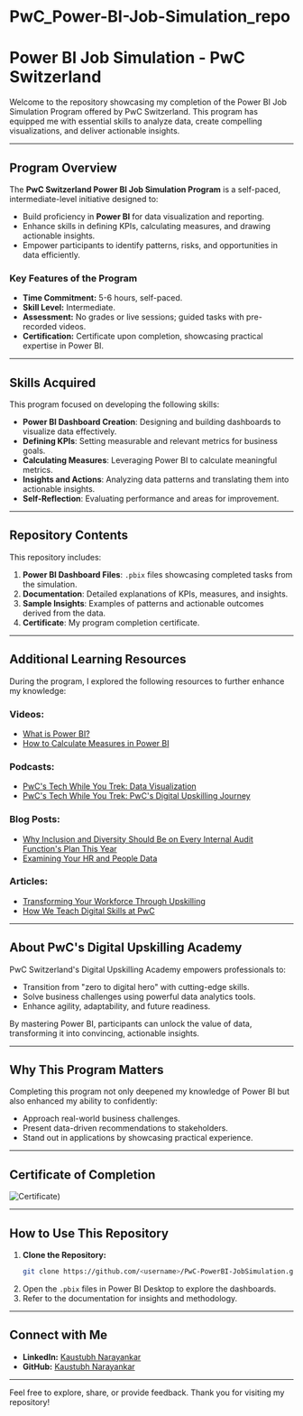 # PwC_Power-BI-Job-Simulation_repo

# Power BI Job Simulation - PwC Switzerland

Welcome to the repository showcasing my completion of the Power BI Job Simulation Program offered by PwC Switzerland. This program has equipped me with essential skills to analyze data, create compelling visualizations, and deliver actionable insights.

---

## Program Overview
The **PwC Switzerland Power BI Job Simulation Program** is a self-paced, intermediate-level initiative designed to:
- Build proficiency in **Power BI** for data visualization and reporting.
- Enhance skills in defining KPIs, calculating measures, and drawing actionable insights.
- Empower participants to identify patterns, risks, and opportunities in data efficiently.

### Key Features of the Program
- **Time Commitment:** 5-6 hours, self-paced.
- **Skill Level:** Intermediate.
- **Assessment:** No grades or live sessions; guided tasks with pre-recorded videos.
- **Certification:** Certificate upon completion, showcasing practical expertise in Power BI.

---

## Skills Acquired
This program focused on developing the following skills:
- **Power BI Dashboard Creation**: Designing and building dashboards to visualize data effectively.
- **Defining KPIs**: Setting measurable and relevant metrics for business goals.
- **Calculating Measures**: Leveraging Power BI to calculate meaningful metrics.
- **Insights and Actions**: Analyzing data patterns and translating them into actionable insights.
- **Self-Reflection**: Evaluating performance and areas for improvement.

---

## Repository Contents
This repository includes:
1. **Power BI Dashboard Files**: `.pbix` files showcasing completed tasks from the simulation.
2. **Documentation**: Detailed explanations of KPIs, measures, and insights.
3. **Sample Insights**: Examples of patterns and actionable outcomes derived from the data.
4. **Certificate**: My program completion certificate.

---

## Additional Learning Resources
During the program, I explored the following resources to further enhance my knowledge:

### Videos:
- [What is Power BI?](https://www.youtube.com/watch?v=yKTSLffVGbk)
- [How to Calculate Measures in Power BI](https://www.youtube.com/watch?v=yKTSLffVGbk)

### Podcasts:
- [PwC's Tech While You Trek: Data Visualization](https://pwctechwhileyoutrek.buzzsprout.com/1150349/episodes/4885124-pwc-s-tech-while-you-trek-data-visualization)
- [PwC's Tech While You Trek: PwC's Digital Upskilling Journey](https://pwctechwhileyoutrek.buzzsprout.com/1150349/episodes/5001527-pwc-s-tech-while-you-trek-pwc-s-digital-upskilling-journey)

### Blog Posts:
- [Why Inclusion and Diversity Should Be on Every Internal Audit Function's Plan This Year](https://www.pwc.com/us/en/services/consulting/business-transformation/workforce-transformation.html)
- [Examining Your HR and People Data](https://www.pwc.com/us/en/services/consulting/business-transformation/workforce-transformation.html)

### Articles:
- [Transforming Your Workforce Through Upskilling](https://www.pwc.com/us/en/tech-effect/automation.html)
- [How We Teach Digital Skills at PwC](https://hbr.org/2018/10/how-we-teach-digital-skills-at-pwc)

---

## About PwC's Digital Upskilling Academy
PwC Switzerland's Digital Upskilling Academy empowers professionals to:
- Transition from "zero to digital hero" with cutting-edge skills.
- Solve business challenges using powerful data analytics tools.
- Enhance agility, adaptability, and future readiness.

By mastering Power BI, participants can unlock the value of data, transforming it into convincing, actionable insights.

---

## Why This Program Matters
Completing this program not only deepened my knowledge of Power BI but also enhanced my ability to confidently:
- Approach real-world business challenges.
- Present data-driven recommendations to stakeholders.
- Stand out in applications by showcasing practical experience.

---

## Certificate of Completion
![Certificate]([certificate.png]([https://forage-uploads-prod.s3.amazonaws.com/completion-certificates/4sLyCPgmsy8DA6Dh3/a87GpgE6tiku7q3gu_4sLyCPgmsy8DA6Dh3_u2oWNv8SADdw2myDu_1734176571845_completion_certificate.pdf)))

---

## How to Use This Repository
1. **Clone the Repository:**
   ```bash
   git clone https://github.com/<username>/PwC-PowerBI-JobSimulation.git
   ```
2. Open the `.pbix` files in Power BI Desktop to explore the dashboards.
3. Refer to the documentation for insights and methodology.

---

## Connect with Me
- **LinkedIn:** [Kaustubh Narayankar](https://www.linkedin.com/in/kaustubh-narayankar-6651a9249/)
- **GitHub:** [Kaustubh Narayankar](https://github.com/KaustubhSN12)

---

Feel free to explore, share, or provide feedback. Thank you for visiting my repository!
